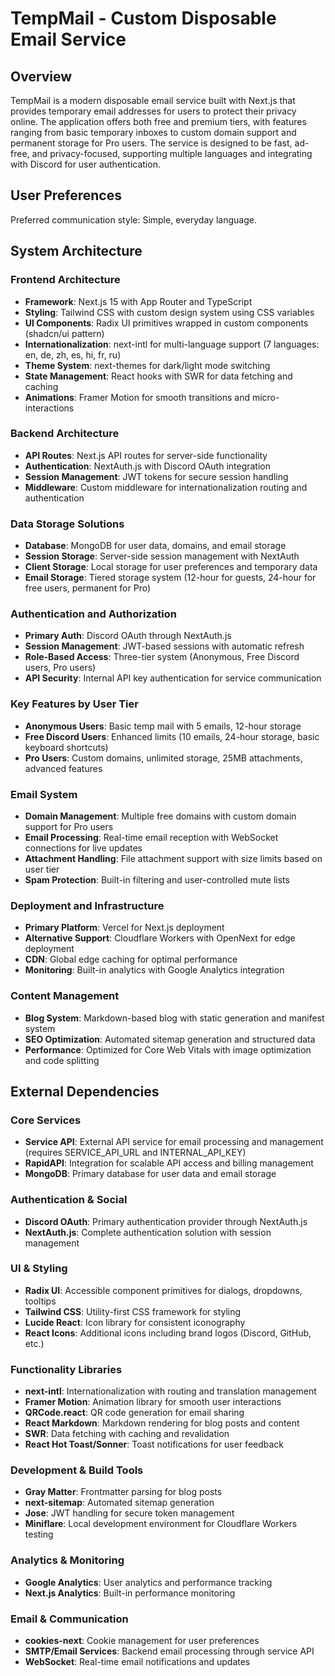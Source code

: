 # TempMail - Custom Disposable Email Service

## Overview

TempMail is a modern disposable email service built with Next.js that provides temporary email addresses for users to protect their privacy online. The application offers both free and premium tiers, with features ranging from basic temporary inboxes to custom domain support and permanent storage for Pro users. The service is designed to be fast, ad-free, and privacy-focused, supporting multiple languages and integrating with Discord for user authentication.

## User Preferences

Preferred communication style: Simple, everyday language.

## System Architecture

### Frontend Architecture
- **Framework**: Next.js 15 with App Router and TypeScript
- **Styling**: Tailwind CSS with custom design system using CSS variables
- **UI Components**: Radix UI primitives wrapped in custom components (shadcn/ui pattern)
- **Internationalization**: next-intl for multi-language support (7 languages: en, de, zh, es, hi, fr, ru)
- **Theme System**: next-themes for dark/light mode switching
- **State Management**: React hooks with SWR for data fetching and caching
- **Animations**: Framer Motion for smooth transitions and micro-interactions

### Backend Architecture
- **API Routes**: Next.js API routes for server-side functionality
- **Authentication**: NextAuth.js with Discord OAuth integration
- **Session Management**: JWT tokens for secure session handling
- **Middleware**: Custom middleware for internationalization routing and authentication

### Data Storage Solutions
- **Database**: MongoDB for user data, domains, and email storage
- **Session Storage**: Server-side session management with NextAuth
- **Client Storage**: Local storage for user preferences and temporary data
- **Email Storage**: Tiered storage system (12-hour for guests, 24-hour for free users, permanent for Pro)

### Authentication and Authorization
- **Primary Auth**: Discord OAuth through NextAuth.js
- **Session Management**: JWT-based sessions with automatic refresh
- **Role-Based Access**: Three-tier system (Anonymous, Free Discord users, Pro users)
- **API Security**: Internal API key authentication for service communication

### Key Features by User Tier
- **Anonymous Users**: Basic temp mail with 5 emails, 12-hour storage
- **Free Discord Users**: Enhanced limits (10 emails, 24-hour storage, basic keyboard shortcuts)
- **Pro Users**: Custom domains, unlimited storage, 25MB attachments, advanced features

### Email System
- **Domain Management**: Multiple free domains with custom domain support for Pro users
- **Email Processing**: Real-time email reception with WebSocket connections for live updates
- **Attachment Handling**: File attachment support with size limits based on user tier
- **Spam Protection**: Built-in filtering and user-controlled mute lists

### Deployment and Infrastructure
- **Primary Platform**: Vercel for Next.js deployment
- **Alternative Support**: Cloudflare Workers with OpenNext for edge deployment
- **CDN**: Global edge caching for optimal performance
- **Monitoring**: Built-in analytics with Google Analytics integration

### Content Management
- **Blog System**: Markdown-based blog with static generation and manifest system
- **SEO Optimization**: Automated sitemap generation and structured data
- **Performance**: Optimized for Core Web Vitals with image optimization and code splitting

## External Dependencies

### Core Services
- **Service API**: External API service for email processing and management (requires SERVICE_API_URL and INTERNAL_API_KEY)
- **RapidAPI**: Integration for scalable API access and billing management
- **MongoDB**: Primary database for user data and email storage

### Authentication & Social
- **Discord OAuth**: Primary authentication provider through NextAuth.js
- **NextAuth.js**: Complete authentication solution with session management

### UI & Styling
- **Radix UI**: Accessible component primitives for dialogs, dropdowns, tooltips
- **Tailwind CSS**: Utility-first CSS framework for styling
- **Lucide React**: Icon library for consistent iconography
- **React Icons**: Additional icons including brand logos (Discord, GitHub, etc.)

### Functionality Libraries
- **next-intl**: Internationalization with routing and translation management
- **Framer Motion**: Animation library for smooth user interactions
- **QRCode.react**: QR code generation for email sharing
- **React Markdown**: Markdown rendering for blog posts and content
- **SWR**: Data fetching with caching and revalidation
- **React Hot Toast/Sonner**: Toast notifications for user feedback

### Development & Build Tools
- **Gray Matter**: Frontmatter parsing for blog posts
- **next-sitemap**: Automated sitemap generation
- **Jose**: JWT handling for secure token management
- **Miniflare**: Local development environment for Cloudflare Workers testing

### Analytics & Monitoring
- **Google Analytics**: User analytics and performance tracking
- **Next.js Analytics**: Built-in performance monitoring

### Email & Communication
- **cookies-next**: Cookie management for user preferences
- **SMTP/Email Services**: Backend email processing through service API
- **WebSocket**: Real-time email notifications and updates